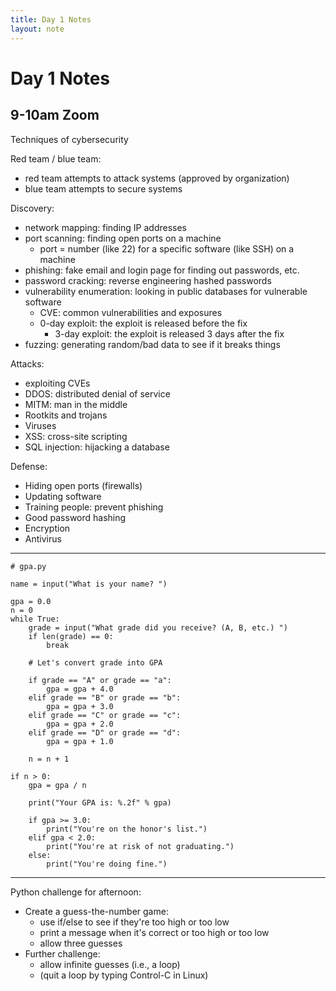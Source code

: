 ```yaml
---
title: Day 1 Notes
layout: note
---
```


# Day 1 Notes

## 9-10am Zoom

Techniques of cybersecurity

Red team / blue team:

- red team attempts to attack systems (approved by organization)
- blue team attempts to secure systems

Discovery:

- network mapping: finding IP addresses
- port scanning: finding open ports on a machine
  - port = number (like 22) for a specific software (like SSH) on a machine
- phishing: fake email and login page for finding out passwords, etc.
- password cracking: reverse engineering hashed passwords
- vulnerability enumeration: looking in public databases for vulnerable software
  - CVE: common vulnerabilities and exposures
  - 0-day exploit: the exploit is released before the fix
    - 3-day exploit: the exploit is released 3 days after the fix
- fuzzing: generating random/bad data to see if it breaks things

Attacks:

- exploiting CVEs
- DDOS: distributed denial of service
- MITM: man in the middle
- Rootkits and trojans
- Viruses
- XSS: cross-site scripting
- SQL injection: hijacking a database

Defense:

- Hiding open ports (firewalls)
- Updating software
- Training people: prevent phishing
- Good password hashing
- Encryption
- Antivirus

---


```
# gpa.py

name = input("What is your name? ")

gpa = 0.0
n = 0
while True:
	grade = input("What grade did you receive? (A, B, etc.) ")
	if len(grade) == 0:
		break

	# Let's convert grade into GPA

	if grade == "A" or grade == "a":
		gpa = gpa + 4.0
	elif grade == "B" or grade == "b":
		gpa = gpa + 3.0
	elif grade == "C" or grade == "c":
		gpa = gpa + 2.0
	elif grade == "D" or grade == "d":
		gpa = gpa + 1.0

	n = n + 1

if n > 0:
	gpa = gpa / n

	print("Your GPA is: %.2f" % gpa)

	if gpa >= 3.0:
		print("You're on the honor's list.")
	elif gpa < 2.0:
		print("You're at risk of not graduating.")
	else:
		print("You're doing fine.")
```

---

Python challenge for afternoon:

- Create a guess-the-number game:
  - use if/else to see if they're too high or too low
  - print a message when it's correct or too high or too low
  - allow three guesses
- Further challenge:
  - allow infinite guesses (i.e., a loop)
  - (quit a loop by typing Control-C in Linux)

